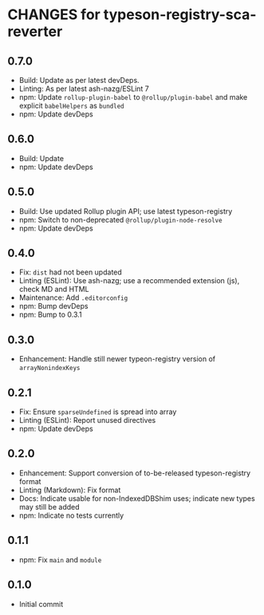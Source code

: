 # CHANGES for typeson-registry-sca-reverter

## 0.7.0

- Build: Update as per latest devDeps.
- Linting: As per latest ash-nazg/ESLint 7
- npm: Update `rollup-plugin-babel` to `@rollup/plugin-babel`
  and make explicit `babelHelpers` as `bundled`
- npm: Update devDeps

## 0.6.0

- Build: Update
- npm: Update devDeps

## 0.5.0

- Build: Use updated Rollup plugin API; use latest typeson-registry
- npm: Switch to non-deprecated `@rollup/plugin-node-resolve`
- npm: Update devDeps

## 0.4.0

- Fix: `dist` had not been updated
- Linting (ESLint): Use ash-nazg; use a recommended extension (js),
  check MD and HTML
- Maintenance: Add `.editorconfig`
- npm: Bump devDeps
- npm: Bump to 0.3.1

## 0.3.0

- Enhancement: Handle still newer typeon-registry version of
    `arrayNonindexKeys`

## 0.2.1

- Fix: Ensure `sparseUndefined` is spread into array
- Linting (ESLint): Report unused directives
- npm: Update devDeps

## 0.2.0

- Enhancement: Support conversion of to-be-released
    typeson-registry format
- Linting (Markdown): Fix format
- Docs: Indicate usable for non-IndexedDBShim uses; indicate
    new types may still be added
- npm: Indicate no tests currently

## 0.1.1

- npm: Fix `main` and `module`

## 0.1.0

- Initial commit
